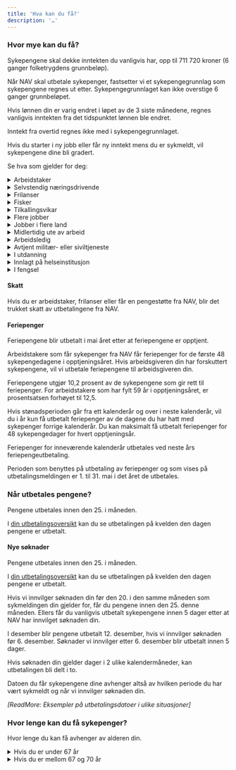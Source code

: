 ```yaml
---
title: 'Hva kan du få?'
description: '…'
---
```


### Hvor mye kan du få?

Sykepengene skal dekke inntekten du vanligvis har, opp til 711 720 kroner (6 ganger folketrygdens grunnbeløp).

Når NAV skal utbetale sykepenger, fastsetter vi et sykepengegrunnlag som sykepengene regnes ut etter. Sykepengegrunnlaget kan ikke overstige 6 ganger grunnbeløpet.

Hvis lønnen din er varig endret i løpet av de 3 siste månedene, regnes vanligvis inntekten fra det tidspunktet lønnen ble endret.

Inntekt fra overtid regnes ikke med i sykepengegrunnlaget.

Hvis du starter i ny jobb eller får ny inntekt mens du er sykmeldt, vil sykepengene dine bli gradert.

Se hva som gjelder for deg:


<details class="accordion">
  <summary>Arbeidstaker</summary>
  <p>Som regel er det foreldrene som er omsorgspersonene for barnet, også når de ikke bor sammen. Omsorgspersoner kan også være fosterforeldre eller steforeldre.</p>
  <p>Andre kan ha rett til pleiepenger hvis de helt eller delvis har omsorgen for barnet i perioden de søker pleiepenger. Dette kan for eksempel være venner, voksne søsken, besteforeldre, tante eller onkel.</p>
</details>

<details class="accordion">
  <summary>Selvstendig næringsdrivende</summary>
  <p>Innhold mangler</p>
</details>

<details class="accordion">
  <summary>Frilanser</summary>
  <p>Innhold mangler</p>
</details>

<details class="accordion">
  <summary>Fisker</summary>
  <p>Innhold mangler</p>
</details>

<details class="accordion">
  <summary>Tilkallingsvikar</summary>
  <p>Innhold mangler</p>
</details>

<details class="accordion">
  <summary>Flere jobber</summary>
  <p>Innhold mangler</p>
</details>

<details class="accordion">
  <summary>Jobber i flere land</summary>
  <p>Innhold mangler</p>
</details>

<details class="accordion">
  <summary>Midlertidig ute av arbeid</summary>
  <p>Innhold mangler</p>
</details>

<details class="accordion">
  <summary>Arbeidsledig</summary>
  <p>Innhold mangler</p>
</details>

<details class="accordion">
  <summary>Avtjent militær- eller siviltjeneste</summary>
  <p>Innhold mangler</p>
</details>

<details class="accordion">
  <summary>I utdanning</summary>
  <p>Innhold mangler</p>
</details>

<details class="accordion">
  <summary>Innlagt på helseinstitusjon</summary>
  <p>Innhold mangler</p>
</details>

<details class="accordion">
  <summary>I fengsel</summary>
  <p>Innhold mangler</p>
</details>

#### Skatt

Hvis du er arbeidstaker, frilanser eller får en pengestøtte fra NAV, blir det trukket skatt av utbetalingene fra NAV.

#### Feriepenger

Feriepengene blir utbetalt i mai året etter at feriepengene er opptjent.

Arbeidstakere som får sykepenger fra NAV får feriepenger for de første 48 sykepengedagene i opptjeningsåret. Hvis arbeidsgiveren din har forskuttert sykepengene, vil vi utbetale feriepengene til arbeidsgiveren din.

Feriepengene utgjør 10,2 prosent av de sykepengene som gir rett til feriepenger. For arbeidstakere som har fylt 59 år i opptjeningsåret, er prosentsatsen forhøyet til 12,5.

Hvis stønadsperioden går fra ett kalenderår og over i neste kalenderår, vil du i år kun få utbetalt feriepenger av de dagene du har hatt med sykepenger forrige kalenderår. Du kan maksimalt få utbetalt feriepenger for 48 sykepengedager for hvert opptjeningsår.

Feriepenger for inneværende kalenderår utbetales ved neste års feriepengeutbetaling.

Perioden som benyttes på utbetaling av feriepenger og som vises på utbetalingsmeldingen er 1. til 31. mai i det året de utbetales.

### Når utbetales pengene?

Pengene utbetales innen den 25. i måneden.

I [din utbetalingsoversikt](#) kan du se utbetalingen på kvelden den dagen pengene er utbetalt.

#### Nye søknader

Pengene utbetales innen den 25. i måneden.

I [din utbetalingsoversikt](#) kan du se utbetalingen på kvelden den dagen pengene er utbetalt.

Hvis vi innvilger søknaden din før den 20. i den samme måneden som sykmeldingen din gjelder for, får du pengene innen den 25. denne måneden. Ellers får du vanligvis utbetalt sykepengene innen 5 dager etter at NAV har innvilget søknaden din.

I desember blir pengene utbetalt 12. desember, hvis vi innvilger søknaden før 6. desember. Søknader vi innvilger etter 6. desember blir utbetalt innen 5 dager.

Hvis søknaden din gjelder dager i 2 ulike kalendermåneder, kan utbetalingen bli delt i to.

Datoen du får sykepengene dine avhenger altså av hvilken periode du har vært sykmeldt og når vi innvilger søknaden din.

_[ReadMore: Eksempler på utbetalingsdatoer i ulike situasjoner]_

### Hvor lenge kan du få sykepenger?

Hvor lenge du kan få avhenger av alderen din.

<details class="accordion">
  <summary>Hvis du er under 67 år</summary>
  <p>Innhold mangler</p>
</details>

<details class="accordion">
  <summary>Hvis du er mellom 67 og 70 år</summary>
  <p>Innhold mangler</p>
</details>

